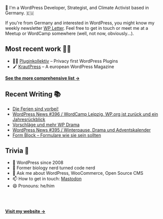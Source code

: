 👋 I'm a WordPress Developer, Strategist, and Climate Activist based in Germany. 🇪🇺

If you're from Germany and interested in WordPress, you might know my weekly newsletter [WP Letter](https://wpletter.de/). Feel free to get in touch or meet me at a Meetup or WordCamp somewhere (well, not now, obviously...).


## Most recent work 👷‍♂️

- 👨‍💻 [Pluginkollektiv](https://github.com/pluginkollektiv) – Privacy first WordPress Plugins
- 🖌️ [KrautPress](https://kraut.press) – A european WordPress Magazine

**[See the more comprehensive list &rarr;](https://simonkraft.com/what-i-do)**


## Recent Writing 📚

<!-- BLOG-POST-LIST:START -->
- [Die Ferien sind vorbei!](https://www.wppodcast.de/podcast/die-ferien-sind-vorbei/)
- [WordPress News #396 / WordCamp Leipzig, WP.org ist zurück und ein Jahresrückblick](https://feed.kraut.press/link/14399/16934130/396)
- [Vorschläge und mehr WP Drama](https://www.wppodcast.de/podcast/vorschlaege-und-mehr-wp-drama/)
- [WordPress News #395 / Winterpause, Drama und Adventskalender](https://feed.kraut.press/link/14399/16929962/395)
- [Form Block – Formulare wie sie sein sollten](https://krautpress.de/2024/form-block/)
<!-- BLOG-POST-LIST:END -->


## Trivia 🤪

- 👴 WordPress since 2008
- 🌱 Former biology nerd turned code nerd
- 💬 Ask me about WordPress, WooCommerce, Open Source CMS
- 📫 How to get in touch: [Mastodon](https://dewp.space/@simon)
- 😄 Pronouns: he/him

<br/><br/><br/>
**[Visit my website &rarr;](https://simonkraft.com/hi)**